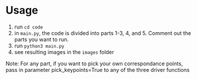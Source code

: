 # Usage

1. run `cd code`
2. in `main.py`, the code is divided into parts 1-3, 4, and 5. Comment out the parts you want to run.
3. run `python3 main.py`
4. see resulting images in the `images` folder

Note: For any part, if you want to pick your own correspondance points, pass in parameter pick_keypoints=True to any of the three driver functions

